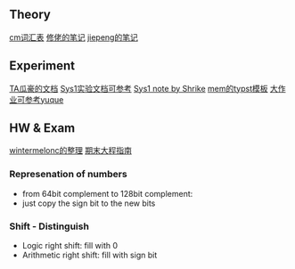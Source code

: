 ## Theory

[cm词汇表](https://note.jiepeng.tech/CS/DigitalDesign/glossary/)
[修佬的笔记](https://note.isshikih.top/cour_note/D2QD_DigitalDesign/)
[jiepeng的笔记](https://note.jiepeng.tech/CS/DigitalDesign/)

## Experiment

[TA瓜豪的文档](https://guahao31.github.io/2024_DD/warmup/tools_installation/)
[Sys1实验文档可参考](https://zju-sys.pages.zjusct.io/sys1/sys1-sp24/)
[Sys1 note by Shrike](https://nest.shrike505.cc/notes/ComputerScience/ComputerSystem1/)
[mem的typst模板](https://www.cc98.org/topic/5840106)
[大作业可参考yuque](https://www.yuque.com/xianyuxuan/coding/yfdl75)

## HW & Exam

[wintermelonc的整理](https://wintermelonc.github.io/WintermelonC_Docs/zju/basic_courses/digital_logic_design/#final-project10)
[期末大程指南](https://www.cc98.org/topic/5794552)

### Represenation of numbers

- from 64bit complement to 128bit complement:
- just copy the sign bit to the new bits

### Shift - Distinguish
- Logic right shift: fill with 0
- Arithmetic right shift: fill with sign bit